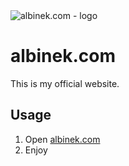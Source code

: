 <img src="http://imgh.us/logo_234.svg" alt="albinek.com - logo">

# albinek.com

This is my official website.

## Usage

1. Open [albinek.com](http://albinek.com)
2. Enjoy

